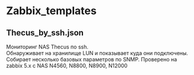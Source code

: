 # Zabbix_templates

## Thecus_by_ssh.json  
Мониторинг NAS Thecus по ssh.  
Обнаруживает на хранилище LUN и показывает куда они подключены. Собирает несколько базовых параметров по SNMP.
Проверено на zabbix 5.x c NAS N4560, N8800, N8900, N12000
